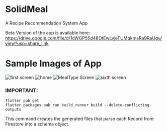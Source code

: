 # SolidMeal

A Recipe Recommendation System App

Beta Version of the app is available here: 
https://drive.google.com/file/d/1oWGP55d48OtEwLvjeTUMqkmsRa9RaUgv/view?usp=share_link

# Sample Images of App

![first screen](https://github.com/Coder-Jon014/SolidMeal_App/assets/71227832/aac098ad-db40-4900-abbf-736b8826dea0)
![home](https://github.com/Coder-Jon014/SolidMeal_App/assets/71227832/89e3cb4f-f36a-43ae-b21b-edfc9b4ee9ae)
![MealType Screen](https://github.com/Coder-Jon014/SolidMeal_App/assets/71227832/35b7fd61-6e08-480f-bad2-55e448cff195)
![sixth screen](https://github.com/Coder-Jon014/SolidMeal_App/assets/71227832/04ec3f74-c5e1-4397-85b2-d8d39e07360b)


### IMPORTANT:

```
flutter pub get
flutter packages pub run build_runner build --delete-conflicting-outputs
```

This command creates the generated files that parse each Record from Firestore into a schema object.

